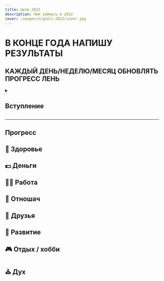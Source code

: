 ```yaml
---
title: Цели 2022
description: Чем займусь в 2022
cover: /images/n/goals-2022/cover.jpg
---
```


<div class="mendel-card">

# В КОНЦЕ ГОДА НАПИШУ РЕЗУЛЬТАТЫ
## КАЖДЫЙ ДЕНЬ/НЕДЕЛЮ/МЕСЯЦ ОБНОВЛЯТЬ ПРОГРЕСС ЛЕНЬ

</div>

<div class="mendel-card">

<details>
<summary><h2 class='inline'>Вступление</h2></summary>

Внезапно, всякие никсели-пиксели делают норм видосы, напр. [про то, как сделать интернет-магаз](https://www.youtube.com/watch?v=0Xtt_hCqhlw).
И есть еще аня консервы - это примерно как нихель пихель - видосы про ментал очку, про рисовач.
И крч она выпустила видос про колесо жизни:

<iframe width="560" height="315" src="https://www.youtube.com/embed/0V_DEr_2VMk" title="YouTube video player" frameborder="0" allow="accelerometer; autoplay; clipboard-write; encrypted-media; gyroscope; picture-in-picture" allowfullscreen></iframe>

Крч есть такая тема как "Колесо жизни" - суть в том, что есть 8 сфер жизни, и для каждой ты пишешь че ты хочешь в ней сделать.
При этом надо стараться каждую сферу двигать, иначе будет перекос в какую-то одну сферу и ты перегоришь, уйдешь в депрессию, сдохнешь...

И у меня пиздец откликнулось - этож супер фреймворк/система для составления целей. И вопрос "бля что я хочу, чем заняться" отпал, теперь понятно на какие темы придумывать себе цели

</details>

---

## Прогресс

<n-goals-2022-progress-chart :goals="goals"></n-goals-2022-progress>


 </div>

<div class="mendel-card">

## 🏥 Здоровье

<n-goals-2022-goal-list :goals="goals.filter(g => g.category === 'health')" ></n-goals-2022-goal-list>

</div>

<div class="mendel-card">

## 💵 Деньги

<n-goals-2022-goal-list :goals="goals.filter(g => g.category === 'money')" ></n-goals-2022-goal-list>


</div>

<div class="mendel-card">

## 👷‍♀️ Работа 

<n-goals-2022-goal-list :goals="goals.filter(g => g.category === 'work')" ></n-goals-2022-goal-list>

</div>

<div class="mendel-card">

## 💑 Отношач

<n-goals-2022-goal-list :goals="goals.filter(g => g.category === 'rel')" ></n-goals-2022-goal-list>

</div>

<div class="mendel-card">

## 🍻 Друзья

<n-goals-2022-goal-list :goals="goals.filter(g => g.category === 'friends')" ></n-goals-2022-goal-list>

</div>

<div class="mendel-card">

## 🚗 Развитие

<n-goals-2022-goal-list :goals="goals.filter(g => g.category === 'growth')" ></n-goals-2022-goal-list>

</div>

<div class="mendel-card">

## 🎮 Отдых / хобби

<n-goals-2022-goal-list :goals="goals.filter(g => g.category === 'rest')" ></n-goals-2022-goal-list>

</div>

<div class="mendel-card">

## ⛪ Дух

<n-goals-2022-goal-list :goals="goals.filter(g => g.category === 'soul')" ></n-goals-2022-goal-list>

</div>
